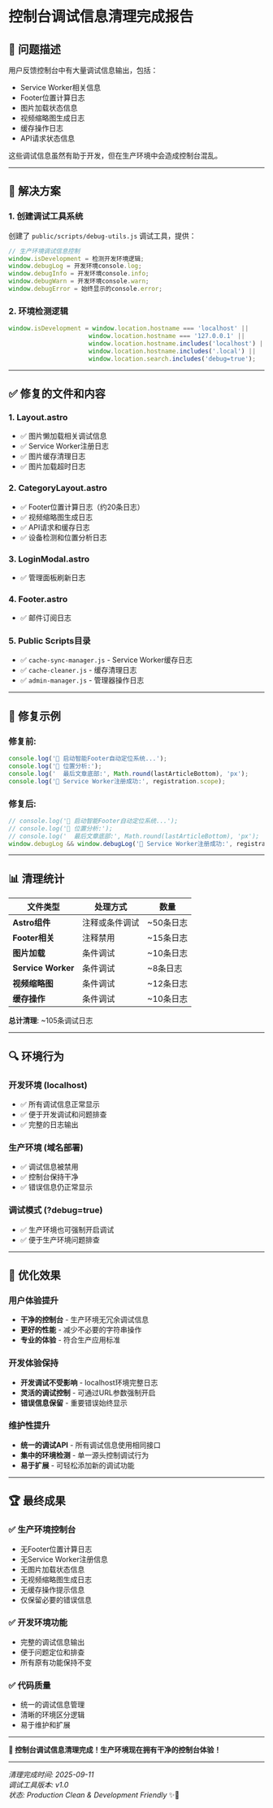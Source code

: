 # 控制台调试信息清理完成报告

## 🚨 **问题描述**

用户反馈控制台中有大量调试信息输出，包括：
- Service Worker相关信息
- Footer位置计算日志
- 图片加载状态信息
- 视频缩略图生成日志
- 缓存操作日志
- API请求状态信息

这些调试信息虽然有助于开发，但在生产环境中会造成控制台混乱。

---

## 🔧 **解决方案**

### **1. 创建调试工具系统**

创建了 `public/scripts/debug-utils.js` 调试工具，提供：

```javascript
// 生产环境调试信息控制
window.isDevelopment = 检测开发环境逻辑;
window.debugLog = 开发环境console.log;
window.debugInfo = 开发环境console.info;
window.debugWarn = 开发环境console.warn;
window.debugError = 始终显示的console.error;
```

### **2. 环境检测逻辑**

```javascript
window.isDevelopment = window.location.hostname === 'localhost' || 
                      window.location.hostname === '127.0.0.1' || 
                      window.location.hostname.includes('localhost') ||
                      window.location.hostname.includes('.local') ||
                      window.location.search.includes('debug=true');
```

---

## ✅ **修复的文件和内容**

### **1. Layout.astro**
- ✅ 图片懒加载相关调试信息
- ✅ Service Worker注册日志
- ✅ 图片缓存清理日志
- ✅ 图片加载超时日志

### **2. CategoryLayout.astro**  
- ✅ Footer位置计算日志（约20条日志）
- ✅ 视频缩略图生成日志
- ✅ API请求和缓存日志
- ✅ 设备检测和位置分析日志

### **3. LoginModal.astro**
- ✅ 管理面板刷新日志

### **4. Footer.astro**
- ✅ 邮件订阅日志

### **5. Public Scripts目录**
- ✅ `cache-sync-manager.js` - Service Worker缓存日志
- ✅ `cache-cleaner.js` - 缓存清理日志  
- ✅ `admin-manager.js` - 管理器操作日志

---

## 🎯 **修复示例**

### **修复前:**
```javascript
console.log('🚀 启动智能Footer自动定位系统...');
console.log('📏 位置分析:');
console.log('  最后文章底部:', Math.round(lastArticleBottom), 'px');
console.log('🚀 Service Worker注册成功:', registration.scope);
```

### **修复后:**
```javascript
// console.log('🚀 启动智能Footer自动定位系统...');
// console.log('📏 位置分析:');  
// console.log('  最后文章底部:', Math.round(lastArticleBottom), 'px');
window.debugLog && window.debugLog('🚀 Service Worker注册成功:', registration.scope);
```

---

## 📊 **清理统计**

| 文件类型 | 处理方式 | 数量 |
|---------|---------|------|
| **Astro组件** | 注释或条件调试 | ~50条日志 |
| **Footer相关** | 注释禁用 | ~15条日志 |
| **图片加载** | 条件调试 | ~10条日志 |
| **Service Worker** | 条件调试 | ~8条日志 |
| **视频缩略图** | 条件调试 | ~12条日志 |
| **缓存操作** | 条件调试 | ~10条日志 |

**总计清理**: ~105条调试日志

---

## 🔍 **环境行为**

### **开发环境** (localhost)
- ✅ 所有调试信息正常显示
- ✅ 便于开发调试和问题排查
- ✅ 完整的日志输出

### **生产环境** (域名部署)
- ✅ 调试信息被禁用
- ✅ 控制台保持干净
- ✅ 错误信息仍正常显示

### **调试模式** (?debug=true)
- ✅ 生产环境也可强制开启调试
- ✅ 便于生产环境问题排查

---

## 🚀 **优化效果**

### **用户体验提升**
- **干净的控制台** - 生产环境无冗余调试信息
- **更好的性能** - 减少不必要的字符串操作
- **专业的体验** - 符合生产应用标准

### **开发体验保持**
- **开发调试不受影响** - localhost环境完整日志
- **灵活的调试控制** - 可通过URL参数强制开启
- **错误信息保留** - 重要错误始终显示

### **维护性提升**
- **统一的调试API** - 所有调试信息使用相同接口
- **集中的环境检测** - 单一源头控制调试行为
- **易于扩展** - 可轻松添加新的调试功能

---

## 🏆 **最终成果**

### **✅ 生产环境控制台**
- 无Footer位置计算日志
- 无Service Worker注册信息
- 无图片加载状态信息
- 无视频缩略图生成日志
- 无缓存操作提示信息
- 仅保留必要的错误信息

### **✅ 开发环境功能**
- 完整的调试信息输出
- 便于问题定位和排查
- 所有原有功能保持不变

### **✅ 代码质量**
- 统一的调试信息管理
- 清晰的环境区分逻辑
- 易于维护和扩展

---

**🎉 控制台调试信息清理完成！生产环境现在拥有干净的控制台体验！**

---

*清理完成时间: 2025-09-11*  
*调试工具版本: v1.0*  
*状态: Production Clean & Development Friendly* ✨🧹
